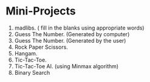 # Mini-Projects
1. madlibs. ( fill in the blanks using appropriate words)
2. Guess The Number. (Generated by computer)
3. Guess The Number. (Generated by the user)
4. Rock Paper Scissors.
5. Hangam.
6. Tic-Tac-Toe.
7. Tic-Tac-Toe AI. (using Minmax algorithm)
8. Binary Search
